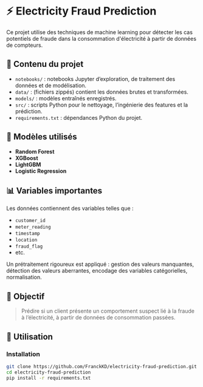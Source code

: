 # ⚡ Electricity Fraud Prediction

Ce projet utilise des techniques de machine learning pour détecter les cas potentiels de fraude dans la consommation d'électricité à partir de données de compteurs.

## 📂 Contenu du projet

- `notebooks/` : notebooks Jupyter d’exploration, de traitement des données et de modélisation.
- `data/` : (fichiers zippés) contient les données brutes et transformées.
- `models/` : modèles entraînés enregistrés.
- `src/` : scripts Python pour le nettoyage, l’ingénierie des features et la prédiction.
- `requirements.txt` : dépendances Python du projet.

## 🧪 Modèles utilisés

- **Random Forest**
- **XGBoost**
- **LightGBM**
- **Logistic Regression**

## 📊 Variables importantes

Les données contiennent des variables telles que :

- `customer_id`
- `meter_reading`
- `timestamp`
- `location`
- `fraud_flag`
- etc.

Un prétraitement rigoureux est appliqué : gestion des valeurs manquantes, détection des valeurs aberrantes, encodage des variables catégorielles, normalisation.

## 🎯 Objectif

> Prédire si un client présente un comportement suspect lié à la fraude à l’électricité, à partir de données de consommation passées.

## 🚀 Utilisation

### Installation

```bash
git clone https://github.com/FranckKD/electricity-fraud-prediction.git
cd electricity-fraud-prediction
pip install -r requirements.txt
```